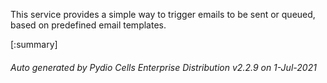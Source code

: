 






This service provides a simple way to trigger emails to be sent or queued, based on predefined email templates.

[:summary]

###### Auto generated by Pydio Cells Enterprise Distribution v2.2.9 on 1-Jul-2021
